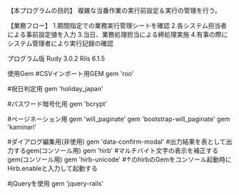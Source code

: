 【本プログラムの目的】
複雑な当番作業の実行前設定＆実行の管理を行う。

【業務フロー】
1.期間指定での業務実行管理シートを確認
2.各システム担当者による事前設定値を入力
3.当日、業務処理担当による締処理実施
4.有事の際にシステム管理者により実行記録の確認



プログラム版
Rudy 3.0.2
Rils 6.1.5

使用Gem
#CSVインポート用GEM
gem 'roo'

#祝日判定用
gem 'holiday_japan'

#パスワード暗号化用
gem 'bcrypt'

#ページネーション用
gem  'will_paginate'
gem  'bootstrap-will_paginate'
gem 'kaminari'


#ダイアログ編集用(非使用)
gem 'data-confirm-modal'
#出力結果を表として出力するgem(コンソール用)
gem 'hirb'
#マルチバイト文字の表示を補正するgem(コンソール用)
gem 'hirb-unicode'
#↑のhirbのGemをコンソール起動時にHirb.enableと入力して起動する

#jQueryを使用
gem 'jquery-rails'



